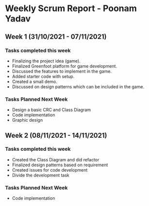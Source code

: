 # Weekly Scrum Report - Poonam Yadav

## Week 1 (31/10/2021 - 07/11/2021)

### Tasks completed this week
* Finalizing the project idea (game).
* Finalized Greenfoot platform for game development.
* Discussed the features to implement in the game.
* Added starter code with setup.
* Created a small demo.
* Discussed on design patterns which can be included in the game.

### Tasks Planned Next Week
* Design a basic CRC and Class Diagram
* Code implementation
* Graphic design

## Week 2 (08/11/2021 - 14/11/2021)

### Tasks completed this week
* Created the Class Diagram and did refactor
* Finalized design patterns based on requirement
* Created issues for code development
* Divide the development task

### Tasks Planned Next Week
* Code implementation